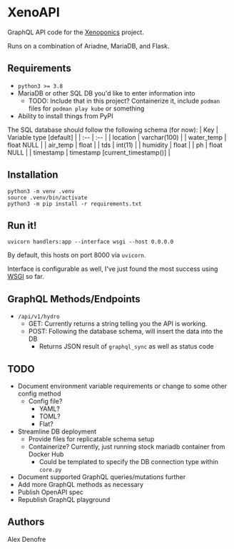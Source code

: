 # XenoAPI

GraphQL API code for the [Xenoponics](https://github.com/Nubly/Xenoponics) project.

Runs on a combination of Ariadne, MariaDB, and Flask.

## Requirements
- `python3 >= 3.8`
- MariaDB or other SQL DB you'd like to enter information into
  - TODO: Include that in this project? Containerize it, include `podman` files for `podman play kube` or something 
- Ability to install things from PyPI

The SQL database should follow the following schema (for now):
| Key        | Variable type [default]         |
| :--        | :--                             |
| location	 | varchar(100)	                   |
| water_temp | float NULL	                   |
| air_temp	 | float                           |
| tds        | int(11)                         |
| humidity   | float                           |
| ph	     | float NULL                      |
| timestamp	 | timestamp [current_timestamp()] |


## Installation

```shell
python3 -m venv .venv
source .venv/bin/activate
python3 -m pip install -r requirements.txt
```

## Run it!

```shell
uvicorn handlers:app --interface wsgi --host 0.0.0.0
```
By default, this hosts on port 8000 via `uvicorn`.

Interface is configurable as well, I've just found the most success using [WSGI](https://en.wikipedia.org/wiki/Web_Server_Gateway_Interface) so far.

## GraphQL Methods/Endpoints

- `/api/v1/hydro`
  - GET: Currently returns a string telling you the API is working.
  - POST: Following the database schema, will insert the data into the DB
    - Returns JSON result of `graphql_sync` as well as status code

## TODO

- Document environment variable requirements or change to some other config method
  - Config file?
    - YAML?
    - TOML?
    - Flat?
- Streamline DB deployment
  - Provide files for replicatable schema setup
  - Containerize? Currently, just running stock mariadb container from Docker Hub
    - Could be templated to specify the DB connection type within `core.py`
- Document supported GraphQL queries/mutations further
- Add more GraphQL methods as necessary
- Publish OpenAPI spec
- Republish GraphQL playground

## Authors
Alex Denofre
